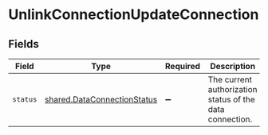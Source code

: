 # UnlinkConnectionUpdateConnection


## Fields

| Field                                                                      | Type                                                                       | Required                                                                   | Description                                                                |
| -------------------------------------------------------------------------- | -------------------------------------------------------------------------- | -------------------------------------------------------------------------- | -------------------------------------------------------------------------- |
| `status`                                                                   | [shared.DataConnectionStatus](../../models/shared/dataconnectionstatus.md) | :heavy_minus_sign:                                                         | The current authorization status of the data connection.                   |